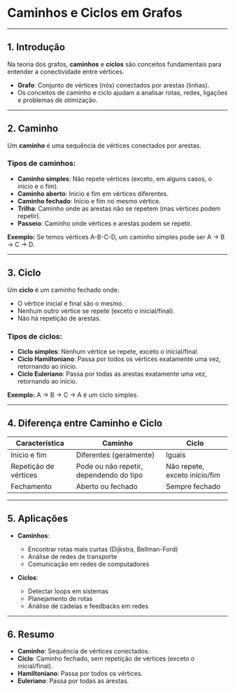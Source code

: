 # Caminhos e Ciclos em Grafos

---

## 1. Introdução

Na teoria dos grafos, **caminhos** e **ciclos** são conceitos fundamentais para entender a conectividade entre vértices.

- **Grafo**: Conjunto de vértices (nós) conectados por arestas (linhas).
- Os conceitos de caminho e ciclo ajudam a analisar rotas, redes, ligações e problemas de otimização.

---

## 2. Caminho

Um **caminho** é uma sequência de vértices conectados por arestas.

### Tipos de caminhos:
- **Caminho simples**: Não repete vértices (exceto, em alguns casos, o início e o fim).
- **Caminho aberto**: Início e fim em vértices diferentes.
- **Caminho fechado**: Início e fim no mesmo vértice.
- **Trilha**: Caminho onde as arestas não se repetem (mas vértices podem repetir).
- **Passeio**: Caminho onde vértices e arestas podem se repetir.

**Exemplo:**
Se temos vértices A-B-C-D, um caminho simples pode ser A → B → C → D.

---

## 3. Ciclo

Um **ciclo** é um caminho fechado onde:
- O vértice inicial e final são o mesmo.
- Nenhum outro vértice se repete (exceto o inicial/final).
- Não há repetição de arestas.

### Tipos de ciclos:
- **Ciclo simples**: Nenhum vértice se repete, exceto o inicial/final.
- **Ciclo Hamiltoniano**: Passa por todos os vértices exatamente uma vez, retornando ao início.
- **Ciclo Euleriano**: Passa por todas as arestas exatamente uma vez, retornando ao início.

**Exemplo:**
A → B → C → A é um ciclo simples.

---

## 4. Diferença entre Caminho e Ciclo

| Característica  | Caminho | Ciclo |
|-----------------|---------|-------|
| Início e fim    | Diferentes (geralmente) | Iguais |
| Repetição de vértices | Pode ou não repetir, dependendo do tipo | Não repete, exceto início/fim |
| Fechamento      | Aberto ou fechado | Sempre fechado |

---

## 5. Aplicações

- **Caminhos**:
  - Encontrar rotas mais curtas (Dijkstra, Bellman-Ford)
  - Análise de redes de transporte
  - Comunicação em redes de computadores

- **Ciclos**:
  - Detectar loops em sistemas
  - Planejamento de rotas
  - Análise de cadeias e feedbacks em redes

---

## 6. Resumo

- **Caminho**: Sequência de vértices conectados.
- **Ciclo**: Caminho fechado, sem repetição de vértices (exceto o inicial/final).
- **Hamiltoniano**: Passa por todos os vértices.
- **Euleriano**: Passa por todas as arestas.

